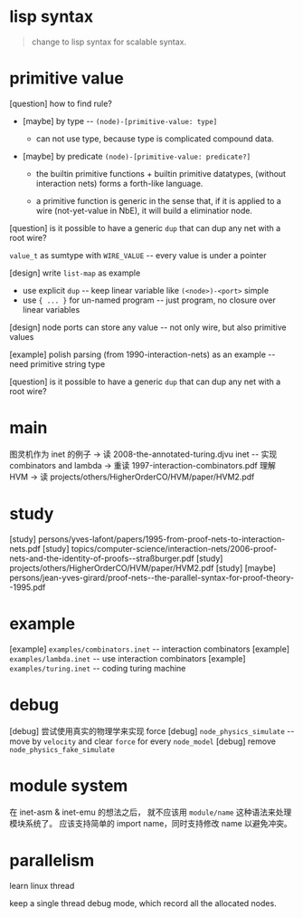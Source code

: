 # lisp syntax

> change to lisp syntax for scalable syntax.

# primitive value

[question] how to find rule?

- [maybe] by type -- `(node)-[primitive-value: type]`
  - can not use type, because type is complicated compound data.

- [maybe] by predicate `(node)-[primitive-value: predicate?]`

  - the builtin primitive functions + builtin primitive datatypes,
    (without interaction nets) forms a forth-like language.

  - a primitive function is generic in the sense that,
    if it is applied to a wire (not-yet-value in NbE),
    it will build a eliminatior node.

[question] is it possible to have a generic `dup` that can dup any net with a root wire?

`value_t` as sumtype with `WIRE_VALUE` -- every value is under a pointer

[design] write `list-map` as example

- use explicit `dup` -- keep linear variable like `(<node>)-<port>` simple
- use `{ ... }` for un-named program -- just program, no closure over linear variables

[design] node ports can store any value -- not only wire, but also primitive values

[example] polish parsing (from 1990-interaction-nets) as an example -- need primitive string type

[question] is it possible to have a generic `dup` that can dup any net with a root wire?


# main

图灵机作为 inet 的例子 -> 读 2008-the-annotated-turing.djvu
inet -- 实现 combinators and lambda -> 重读 1997-interaction-combinators.pdf
理解 HVM -> 读 projects/others/HigherOrderCO/HVM/paper/HVM2.pdf

# study

[study] persons/yves-lafont/papers/1995-from-proof-nets-to-interaction-nets.pdf
[study] topics/computer-science/interaction-nets/2006-proof-nets-and-the-identity-of-proofs--straßburger.pdf
[study] projects/others/HigherOrderCO/HVM/paper/HVM2.pdf
[study] [maybe] persons/jean-yves-girard/proof-nets--the-parallel-syntax-for-proof-theory--1995.pdf

# example

[example] `examples/combinators.inet` -- interaction combinators
[example] `examples/lambda.inet` -- use interaction combinators
[example] `examples/turing.inet` -- coding turing machine

# debug

[debug] 尝试使用真实的物理学来实现 force
[debug] `node_physics_simulate` -- move by `velocity` and clear `force` for every `node_model`
[debug] remove `node_physics_fake_simulate`

# module system

在 inet-asm & inet-emu 的想法之后，
就不应该用 `module/name` 这种语法来处理模块系统了。
应该支持简单的 import name，同时支持修改 name 以避免冲突。

# parallelism

learn linux thread

keep a single thread debug mode, which record all the allocated nodes.

